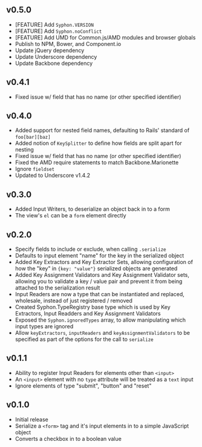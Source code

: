 ## v0.5.0

* [FEATURE] Add `Syphon.VERSION`
* [FEATURE] Add `Syphon.noConflict`
* [FEATURE] Add UMD for Common.js/AMD modules and browser globals
* Publish to NPM, Bower, and Component.io
* Update jQuery dependency
* Update Underscore dependency
* Update Backbone dependency

## v0.4.1

* Fixed issue w/ field that has no name (or other specified identifier)

## v0.4.0

* Added support for nested field names, defaulting to Rails' standard of `foo[bar][baz]`
* Added notion of `KeySplitter` to define how fields are split apart for nesting
* Fixed issue w/ field that has no name (or other specified identifier)
* Fixed the AMD require statements to match Backbone.Marionette
* Ignore `fieldset`
* Updated to Underscore v1.4.2

## v0.3.0

* Added Input Writers, to deserialize an object back in to a form
* The view's `el` can be a `form` element directly

## v0.2.0

* Specify fields to include or exclude, when calling `.serialize`
* Defaults to input element "name" for the key in the serialized object
* Added Key Extractors and Key Extractor Sets, allowing configuration of how the "key" in `{key: "value"}` serialized objects are generated
* Added Key Assignment Validators and Key Assignment Validator sets, allowing you to validate a key / value pair and prevent it from being attached to the serialization result
* Input Readers are now a type that can be instantiated and replaced, wholesale, instead of just registered / removed
* Created Syphon.TypeRegistry base type which is used by Key Extractors, Input Readders and Key Assignment Validators
* Exposed the `Syphon.ignoredTypes` array, to allow manipulating which input types are ignored
* Allow `keyExtractors`, `inputReaders` and `keyAssignmentValidators` to be specified as part of the options for the call to `serialize`

## v0.1.1

* Ability to register Input Readers for elements other than `<input>`
* An `<input>` element with no `type` attribute will be treated as a `text` input
* Ignore elements of type "submit", "button" and "reset"

## v0.1.0

* Initial release
* Serialize a `<form>` tag and it's input elements in to a simple JavaScript object
* Converts a checkbox in to a boolean value

